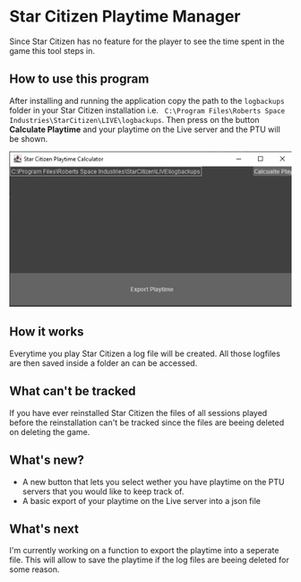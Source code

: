 # Star Citizen Playtime Manager

Since Star Citizen has no feature for the player to see the time spent in the game this tool steps in.

## How to use this program

After installing and running the application copy the path to the ``` logbackups ``` folder in your Star Citizen installation i.e. ```  C:\Program Files\Roberts Space Industries\StarCitizen\LIVE\logbackups ```. Then press on the button **Calculate Playtime** and your playtime on the Live server and the PTU will be shown. 

![Star Citizen PlaytimeMAnager GUI Screenshot](https://github.com/Muetzilla/Star-Citizen-Playtime-Manager/blob/main/StarCitizenPlaytimeManagerGUISCreenshot.png)

## How it works
Everytime you play Star Citizen a log file will be created. All those logfiles are then saved inside a folder an can be accessed. 

## What can't be tracked
If you have ever reinstalled Star Citizen the files of all sessions played before the reinstallation can't be tracked since the files are beeing deleted on deleting the game. 

## What's new?
- A new button that lets you select wether you have playtime on the PTU servers that you would like to keep track of.
- A basic export of your playtime on the Live server into a json file

## What's next

I'm currently working on a function to export the playtime into a seperate file. This will allow to save the playtime if the log files are beeing deleted for some reason.  
